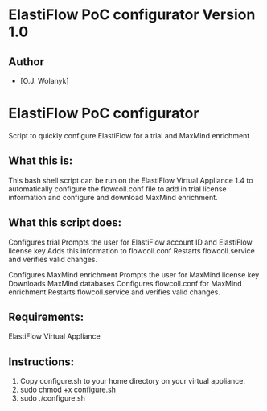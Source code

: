 
ElastiFlow PoC configurator Version 1.0
================================  

## Author
- [O.J. Wolanyk]

# ElastiFlow PoC configurator
Script to quickly configure ElastiFlow for a trial and MaxMind enrichment


What this is:
----------------
This bash shell script can be run on the ElastiFlow Virtual Appliance 1.4 to automatically configure the flowcoll.conf file to add in trial 
license information and configure and download MaxMind enrichment.

What this script does:
----------------
Configures trial
  Prompts the user for ElastiFlow account ID and ElastiFlow license key
  Adds this information to flowcoll.conf
  Restarts flowcoll.service and verifies valid changes.
  
Configures MaxMind enrichment
  Prompts the user for MaxMind license key
  Downloads MaxMind databases
  Configures flowcoll.conf for MaxMind enrichment
  Restarts flowcoll.service and verifies valid changes.


Requirements:
----------------
ElastiFlow Virtual Appliance

Instructions:
----------------
1) Copy configure.sh to your home directory on your virtual appliance.
2) sudo chmod +x configure.sh
3) sudo ./configure.sh
